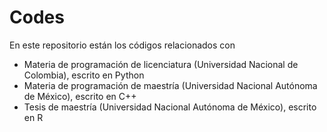 # Codes
En este repositorio están los códigos relacionados con 
- Materia de programación de licenciatura (Universidad Nacional de Colombia), escrito en Python 
- Materia de programación de maestría (Universidad Nacional Autónoma de México), escrito en C++
- Tesis de maestría (Universidad Nacional Autónoma de México), escrito en R
